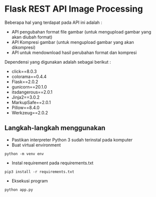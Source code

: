 # Flask REST API Image Processing
Beberapa hal yang terdapat pada API ini adalah :
- API pengubahan format file gambar (untuk mengupload gambar yang akan diubah format)
- API Kompresi gambar (untuk mengupload gambar yang akan dikompresi)
- API untuk mendownload hasil perubahan format dan kompresi

Dependensi yang digunakan adalah sebagai berikut :
- click==8.0.3
- colorama==0.4.4
- Flask==2.0.2
- gunicorn==20.1.0
- itsdangerous==2.0.1
- Jinja2==3.0.2
- MarkupSafe==2.0.1
- Pillow==8.4.0
- Werkzeug==2.0.2

## Langkah-langkah menggunakan
- Pastikan interpreter Python 3 sudah terinstal pada komputer
- Buat virtual environment
```
python -m venv env
```
- Instal requirement pada requirements.txt
```
pip3 install -r requirements.txt
```
- Eksekusi program
```
python app.py
```